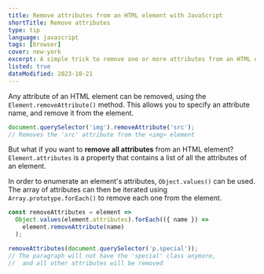 ```yaml
---
title: Remove attributes from an HTML element with JavaScript
shortTitle: Remove attributes
type: tip
language: javascript
tags: [browser]
cover: new-york
excerpt: A simple trick to remove one or more attributes from an HTML element.
listed: true
dateModified: 2023-10-21
---
```


Any attribute of an HTML element can be removed, using the `Element.removeAttribute()` method. This allows you to specify an attribute name, and remove it from the element.

```js
document.querySelector('img').removeAttribute('src');
// Removes the 'src' attribute from the <img> element
```

But what if you want to **remove all attributes** from an HTML element? `Element.attributes` is a property that contains a list of all the attributes of an element.

In order to enumerate an element's attributes, `Object.values()` can be used. The array of attributes can then be iterated using `Array.prototype.forEach()` to remove each one from the element.

```js
const removeAttributes = element =>
  Object.values(element.attributes).forEach(({ name }) =>
    element.removeAttribute(name)
  );

removeAttributes(document.querySelector('p.special'));
// The paragraph will not have the 'special' class anymore,
//  and all other attributes will be removed
```
